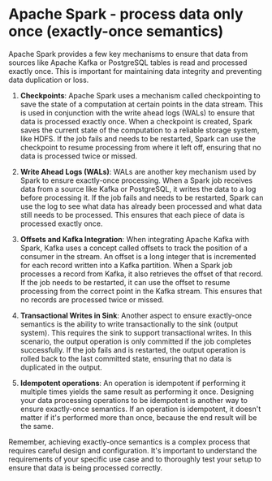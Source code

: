 # Apache Spark - process data only once (exactly-once semantics)

Apache Spark provides a few key mechanisms to ensure that data from sources like Apache Kafka or PostgreSQL tables is read and processed exactly once. This is important for maintaining data integrity and preventing data duplication or loss.

1. **Checkpoints**: Apache Spark uses a mechanism called checkpointing to save the state of a computation at certain points in the data stream. This is used in conjunction with the write ahead logs (WALs) to ensure that data is processed exactly once. When a checkpoint is created, Spark saves the current state of the computation to a reliable storage system, like HDFS. If the job fails and needs to be restarted, Spark can use the checkpoint to resume processing from where it left off, ensuring that no data is processed twice or missed.

2. **Write Ahead Logs (WALs)**: WALs are another key mechanism used by Spark to ensure exactly-once processing. When a Spark job receives data from a source like Kafka or PostgreSQL, it writes the data to a log before processing it. If the job fails and needs to be restarted, Spark can use the log to see what data has already been processed and what data still needs to be processed. This ensures that each piece of data is processed exactly once.

3. **Offsets and Kafka Integration**: When integrating Apache Kafka with Spark, Kafka uses a concept called offsets to track the position of a consumer in the stream. An offset is a long integer that is incremented for each record written into a Kafka partition. When a Spark job processes a record from Kafka, it also retrieves the offset of that record. If the job needs to be restarted, it can use the offset to resume processing from the correct point in the Kafka stream. This ensures that no records are processed twice or missed.

4. **Transactional Writes in Sink**: Another aspect to ensure exactly-once semantics is the ability to write transactionally to the sink (output system). This requires the sink to support transactional writes. In this scenario, the output operation is only committed if the job completes successfully. If the job fails and is restarted, the output operation is rolled back to the last committed state, ensuring that no data is duplicated in the output.

5. **Idempotent operations**: An operation is idempotent if performing it multiple times yields the same result as performing it once. Designing your data processing operations to be idempotent is another way to ensure exactly-once semantics. If an operation is idempotent, it doesn't matter if it's performed more than once, because the end result will be the same.

Remember, achieving exactly-once semantics is a complex process that requires careful design and configuration. It's important to understand the requirements of your specific use case and to thoroughly test your setup to ensure that data is being processed correctly.